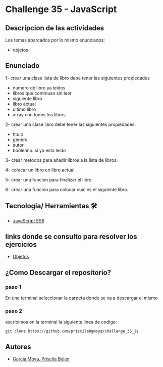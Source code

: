 # Challenge 35 - JavaScript

## Descripcion de las actividades 
Los temas abarcados por lo mismo enunciados: 
- objetos

## Enunciado 
1- crear una clase lista de libro debe tener las siguientes propiedades
  - numero de libro ya leidos
  - libros que continuan sin leer 
  - siguiente libro
  - libro actual 
  - ultimo libro
  - array con todos los libros
  
2- crear una clase libro debe tener las siguientes propiedades: 
- titulo 
- genero 
- autor 
- booleano: si ya esta leido

3- crear metodos para añadir libros a la lista de libros. 

4- colocar un libro en libro actual.

5- crear una funcion para finalizar el libro.

6- crear una funcion para colocar cual es el siguiente libro.

## Tecnologia/ Herramientas 🛠️
- [JavaScript ES6](https://developer.mozilla.org/es/docs/Web/JavaScript)

## links donde se consulto para resolver los ejercicios
- [Objetos](https://developer.mozilla.org/es/docs/Web/JavaScript/Guide/Working_with_objects)

## ¿Como Descargar el repositorio?
### paso 1 
En una terminal seleccionar la carpeta donde se va a descargar el mismo
### paso 2 
escribimos en la terminal la siguiente linea de codigo: 
```
git clone https://github.com/priscilabgmoya/challenge_35_js
```
## Autores 
- [Garcia Moya, Priscila Belen](https://github.com/priscilabgmoya)